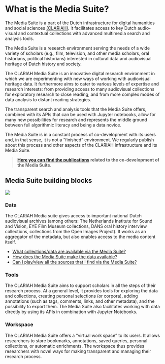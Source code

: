 # What is the Media Suite?

The Media Suite is a part of the Dutch infrastructure for digital humanities and social sciences  [(CLARIAH)](https://clariah.nl/). It facilitates access to key Dutch audio-visual and contextual collections with advanced multimedia search and analysis tools.

The Media Suite is a research environment serving the needs of a wide variety of scholars (e.g., film, television, and other media scholars, oral historians, political historians) interested in cultural data and audiovisual heritage of Dutch history and society.

The CLARIAH Media Suite is an innovative digital research environment in which we are experimenting with new ways of working with audiovisual heritage data. It furthermore aims to cater to various levels of expertise and research interests: from providing access to many audiovisual collections for exploratory research to close reading; and from more complex modes of data analysis to distant reading strategies. 

The transparent search and analysis tools that the Media Suite offers, combined with its APIs that can be used with Jupyter notebooks, allow for many new possibilities for research and represents the middle ground between full algorithmic literacy and being a data novice. 

The Media Suite is in a constant process of co-development with its users and, in that sense, it is not a “finished” environment. We regularly publish about this process and other aspects of the CLARIAH infrastructure and its Media Suite. 

> **[Here you can find the publications](https://www.zotero.org/groups/2288915/clariah_media_suite_research_and_dissemination_outputs) related to the co-development of the Media Suite.**

## Media Suite building blocks

<img src="https://raw.githubusercontent.com/CLARIAH/mediasuite-info/master/docs/_images/media-suite-illustration.png" />

### Data

The CLARIAH Media suite gives access to important national Dutch audiovisual archives (among others: The Netherlands Institute for Sound and Vision, EYE Film Museum collections, DANS oral history interview collections, collections from the Open Images Project). It works as an aggregator of the metadata, but also enables access to the media content itself.

- [What collections/data are available via the Media Suite?](http://mediasuite.clariah.nl/documentation/faq/what-data)
- [How does the Media Suite make the data available?](http://mediasuite.clariah.nl/documentation/faq/how-data-is-made-available)
- [Can I play/view all the sources that I find via the Media Suite?](<http://mediasuite.clariah.nl/documentation/faq/can-play-view>)

### Tools

The CLARIAH Media Suite aims to support scholars in all the steps of their research process. At a general level, it provides tools for exploring the data and collections, creating personal selections (or corpora), adding annotations (such as tags, comments, links, and other metadata), and the possibility to export them. The Media Suite also facilitates working with data directly by using its APIs in combination with Jupyter Notebooks.

### Workspace

The CLARIAH Media Suite offers a “virtual work space” to its users. It allows researchers to store bookmarks, annotations, saved queries, personal collections, or automatic enrichments. The workspace thus provides researchers with novel ways for making transparent and managing their research process. 
